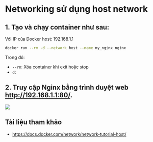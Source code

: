 # Networking sử dụng host network

## 1. Tạo và chạy container như sau: 
Với IP của Docker host: 192.168.1.1
```sh
docker run --rm -d --network host --name my_nginx nginx
```
Trong đó:
 - `--rm`: Xóa container khi exit hoặc stop
 - `d`: 
## 2. Truy cập Nginx bằng trình duyệt web http://192.168.1.1:80/.

<img src=https://i.imgur.com/ApE3ZRw.png>

## Tài liệu tham khảo
- https://docs.docker.com/network/network-tutorial-host/
